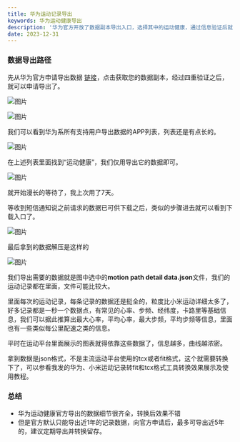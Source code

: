 ```yaml
---
title: 华为运动记录导出
keywords: 华为运动健康导出
description: '华为官方开放了数据副本导出入口，选择其中的运动健康，通过信息验证后就可以设置数据包密码申请导出了，等待大概7天就能收到通知，下载下来压缩包，然后凭密码解压即可。'
date: 2023-12-31
---
```

### 数据导出路径
先从华为官方申请导出数据 [链接](https://privacy-cn.consumer.huawei.com/privacycenter/index.html?lang=zh-cn&themeName=blue&backUrl=https://privacy-cn.consumer.huawei.com/privacycenter/service/pindex.html%3Flang%3Dzh-cn%26themeName%3Dblue&countryCode=CN#/Home?lang=zh-cn)，点击获取您的数据副本，经过四重验证之后，就可以申请导出了。


![图片](/content/huawei/1.png)

![图片](/content/huawei/2.png)

我们可以看到华为系所有支持用户导出数据的APP列表，列表还是有点长的。

![图片](/content/huawei/3.png)

在上述列表里面找到“运动健康”，我们仅用导出它的数据即可。

![图片](/content/huawei/4.png)

就开始漫长的等待了，我上次用了7天。

等收到短信通知说之前请求的数据已可供下载之后，类似的步骤进去就可以看到下载入口了。

![图片](/content/huawei/5.png)

最后拿到的数据解压是这样的

![图片](/content/huawei/6.png)

我们导出需要的数据就是图中选中的**motion path detail data.json**文件，我们的运动记录都在里面，文件可能比较大。

里面每次的运动记录，每条记录的数据还是挺全的，粒度比小米运动详细太多了，好多记录都是一秒一个数据点，有常见的心率、步频、经纬度，卡路里等基础信息，我们可以据此推算出最大心率，平均心率，最大步频，平均步频等信息，里面也有一些类似每公里配速之类的信息。

平时在运动平台里面展示的图表就得依靠这些数据了，信息越多，曲线越浓密。

拿到数据是json格式，不是主流运动平台使用的tcx或者fit格式，这个就需要转换下了，可以参看我发的华为、小米运动记录转fit和tcx格式工具转换效果展示及使用教程。

### 总结
- 华为运动健康官方导出的数据细节很齐全，转换后效果不错
- 但是官方默认只能导出近1年的记录数据，向官方申请后，最多可导出近5年的，建议定期导出并转换留存。
